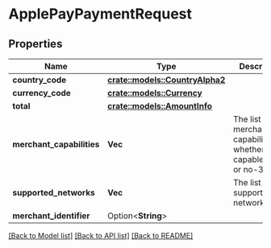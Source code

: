 # ApplePayPaymentRequest

## Properties

Name | Type | Description | Notes
------------ | ------------- | ------------- | -------------
**country_code** | [**crate::models::CountryAlpha2**](CountryAlpha2.md) |  | 
**currency_code** | [**crate::models::Currency**](Currency.md) |  | 
**total** | [**crate::models::AmountInfo**](AmountInfo.md) |  | 
**merchant_capabilities** | **Vec<String>** | The list of merchant capabilities(ex: whether capable of 3ds or no-3ds) | 
**supported_networks** | **Vec<String>** | The list of supported networks | 
**merchant_identifier** | Option<**String**> |  | [optional]

[[Back to Model list]](../README.md#documentation-for-models) [[Back to API list]](../README.md#documentation-for-api-endpoints) [[Back to README]](../README.md)


